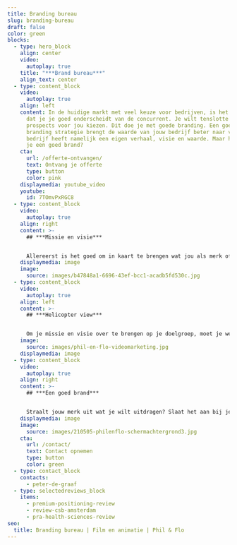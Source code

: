 ```yaml
---
title: Branding bureau
slug: branding-bureau
draft: false
color: green
blocks:
  - type: hero_block
    align: center
    video:
      autoplay: true
    title: "***Brand bureau***"
    align_text: center
  - type: content_block
    video:
      autoplay: true
    align: left
    content: In de huidige markt met veel keuze voor bedrijven, is het belangrijk
      dat je je goed onderscheidt van de concurrent. Je wilt tenslotte dat
      prospects voor jou kiezen. Dit doe je met goede branding. Een goede
      branding strategie brengt de waarde van jouw bedrijf beter naar voren. Elk
      bedrijf heeft namelijk een eigen verhaal, visie en waarde. Maar hoe creëer
      je een goed brand?
    cta:
      url: /offerte-ontvangen/
      text: Ontvang je offerte
      type: button
      color: pink
    displaymedia: youtube_video
    youtube:
      id: 7TOmvPxRGC8
  - type: content_block
    video:
      autoplay: true
    align: right
    content: >-
      ## ***Missie en visie***


      Allereerst is het goed om in kaart te brengen wat jou als merk of bedrijf uniek maakt. Vraag jezelf af: Wat doe je? Waar sta je voor? Voor wie doe je het? Hoe wil je dat anderen over jou praten? Met het beantwoorden van deze vragen vorm je de missie en visie van je bedrijf. Vervolgens gaan we kijken hoe we deze het best kunnen overbrengen op je doelgroep.
    displaymedia: image
    image:
      source: images/b47848a1-6696-43ef-bcc1-acadb5fd530c.jpg
  - type: content_block
    video:
      autoplay: true
    align: left
    content: >-
      ## ***Helicopter view***


      Om je missie en visie over te brengen op je doelgroep, moet je weten wie je doelgroep is en wat er bij hun speelt. Met jouw product of dienst wil je hun pijnpunten wegnemen, maar dan moet je wel weten wat deze zijn. Wij helpen je hierachter te komen door een persona op te stellen, dit karakteriseert jouw ideale klant. Daarnaast maken we een concurrentieanalyse en kijken we naar marktontwikkelingen en trends om een sterke positie in de markt voor te bereiden.
    image:
      source: images/phil-en-flo-videomarketing.jpg
    displaymedia: image
  - type: content_block
    video:
      autoplay: true
    align: right
    content: >-
      ## ***Een goed brand***


      Straalt jouw merk uit wat je wilt uitdragen? Slaat het aan bij je prospects? En is deze visuele identiteit onderscheidend van je concurrenten? Voor een goede branding kijken we naar een passend logo, passende kleuren, lettertypes, herkenbare elementen en beelden. Al deze onderdelen vormen de basis om je merk sterk te positioneren op de markt. Wil je aan de slag met (nieuwe) branding om jouw merk te versterken? Neem vrijblijvend contact met ons op.
    displaymedia: image
    image:
      source: images/210505-philenflo-schermachtergrond3.jpg
    cta:
      url: /contact/
      text: Contact opnemen
      type: button
      color: green
  - type: contact_block
    contacts:
      - peter-de-graaf
  - type: selectedreviews_block
    items:
      - premium-positioning-review
      - review-csb-amsterdam
      - pra-health-sciences-review
seo:
  title: Branding bureau | Film en animatie | Phil & Flo
---
```

